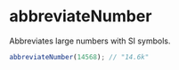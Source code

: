 # abbreviateNumber

Abbreviates large numbers with SI symbols.

```typescript
abbreviateNumber(14568); // "14.6k"
```
